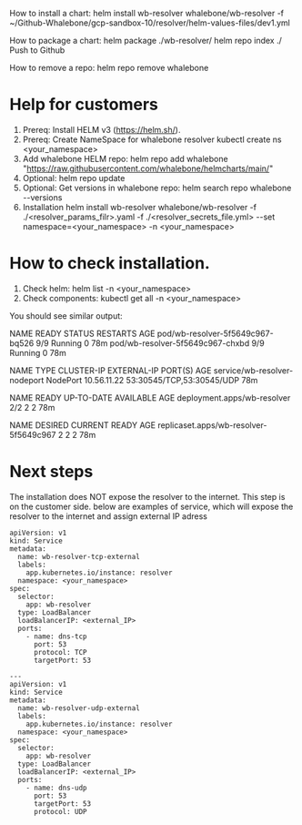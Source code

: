 
How to install a chart:
helm install wb-resolver whalebone/wb-resolver -f ~/Github-Whalebone/gcp-sandbox-10/resolver/helm-values-files/dev1.yml
 
How to package a chart:
  helm package ./wb-resolver/
  helm repo index ./
Push to Github

How to remove a repo:
helm repo remove whalebone


# Help for customers

1. Prereq: Install HELM v3 (https://helm.sh/).
2. Prereq: Create NameSpace for whalebone resolver kubectl create ns <your_namespace> 
3. Add whalebone HELM repo: helm repo add whalebone "https://raw.githubusercontent.com/whalebone/helmcharts/main/"
4. Optional: helm repo update
5. Optional: Get versions in whalebone repo: helm search repo whalebone --versions
6. Installation  helm install wb-resolver whalebone/wb-resolver -f ./<resolver_params_filr>.yaml -f ./<resolver_secrets_file.yml> --set namespace=<your_namespace> -n <your_namespace>

# How to check installation.
1. Check helm:  helm list -n <your_namespace>
2. Check components: kubectl get all -n <your_namespace>

You should see similar output:

NAME                               READY   STATUS    RESTARTS   AGE
pod/wb-resolver-5f5649c967-bq526   9/9     Running   0          78m
pod/wb-resolver-5f5649c967-chxbd   9/9     Running   0          78m

NAME                           TYPE       CLUSTER-IP    EXTERNAL-IP   PORT(S)                     AGE
service/wb-resolver-nodeport   NodePort   10.56.11.22   <none>        53:30545/TCP,53:30545/UDP   78m

NAME                          READY   UP-TO-DATE   AVAILABLE   AGE
deployment.apps/wb-resolver   2/2     2            2           78m

NAME                                     DESIRED   CURRENT   READY   AGE
replicaset.apps/wb-resolver-5f5649c967   2         2         2       78m

# Next steps
The installation does NOT expose the resolver to the internet. This step is on the customer side. below are examples of service, which will expose the resolver to the internet and assign external IP adress

```
apiVersion: v1
kind: Service
metadata:
  name: wb-resolver-tcp-external
  labels:
    app.kubernetes.io/instance: resolver
  namespace: <your_namespace> 
spec:
  selector:
    app: wb-resolver
  type: LoadBalancer
  loadBalancerIP: <external_IP>
  ports:
    - name: dns-tcp
      port: 53
      protocol: TCP
      targetPort: 53

---
apiVersion: v1
kind: Service
metadata:
  name: wb-resolver-udp-external
  labels:
    app.kubernetes.io/instance: resolver
  namespace: <your_namespace> 
spec:
  selector:
    app: wb-resolver
  type: LoadBalancer
  loadBalancerIP: <external_IP>
  ports:
    - name: dns-udp
      port: 53
      targetPort: 53
      protocol: UDP 
```










